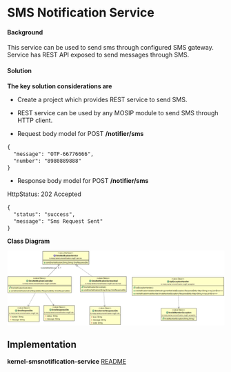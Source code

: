 # SMS Notification Service

#### Background

This service can be used to send sms through configured SMS gateway. Service has REST API exposed to send messages through SMS. 


#### Solution


**The key solution considerations are**


- Create a project which provides REST service to send SMS.


- REST service can be used by any MOSIP module to send SMS through HTTP client.


- Request body model for POST **/notifier/sms**

```
{
  "message": "OTP-66776666",
  "number": "8980889888"
}
```


- Response body model for POST **/notifier/sms**

HttpStatus: 202 Accepted

```
{
  "status": "success",
  "message": "Sms Request Sent"
}
```


**Class Diagram**



![Class Diagram](_images/kernel-smsnotification-cd.png)



## Implementation


**kernel-smsnotification-service** [README](../../kernel/kernel-smsnotification-service/README.md)
